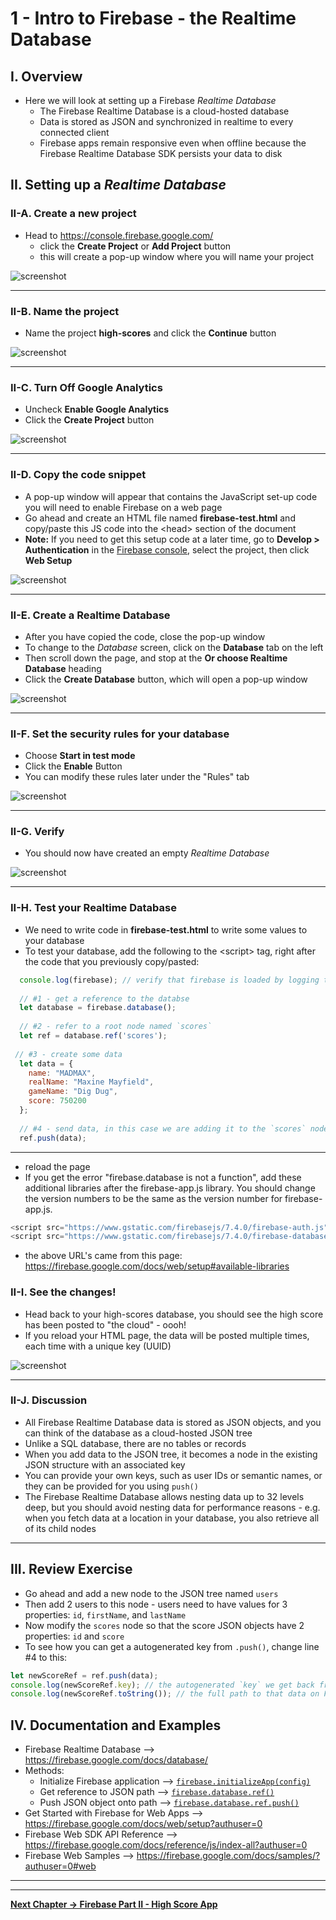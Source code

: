 # 1 - Intro to Firebase - the Realtime Database

## I. Overview
- Here we will look at setting up a Firebase *Realtime Database*
  - The Firebase Realtime Database is a cloud-hosted database
  - Data is stored as JSON and synchronized in realtime to every connected client
  - Firebase apps remain responsive even when offline because the Firebase Realtime Database SDK persists your data to disk

## II. Setting up a *Realtime Database*

### II-A. Create a new project

- Head to https://console.firebase.google.com/ 
  - click the **Create Project** or **Add Project** button
  - this will create a pop-up window where you will name your project

![screenshot](_images/_firebase/firebase-NEW-1.jpg)

<hr>

### II-B. Name the project

- Name the project **high-scores** and click the **Continue** button

![screenshot](_images/_firebase/firebase-NEW-2.jpg)

<hr>

<!--
### II-C. Add a *Firebase for Web* App to your project

- You should now be on the **Project Overview** screen
- Click on the *Firebase for Web* button on the right, which creates a pop-up window
- This creates a new web app for this project. Note that there are other options for creating Android and iOS Apps. The idea here is that the project will have one set of data, and you could have multiple apps (web, Android, iOS) that SHARE this data

![screenshot](_images/_firebase/firebase-NEW-3.jpg)

-->

### II-C. Turn Off Google Analytics

- Uncheck **Enable Google Analytics**
- Click the **Create Project** button

![screenshot](_images/_firebase/firebase-NEW-3.jpg)

<hr>

### II-D. Copy the code snippet

- A pop-up window will appear that contains the JavaScript set-up code you will need to enable Firebase on a web page
- Go ahead and create an HTML file named **firebase-test.html** and copy/paste this JS code into the &lt;head> section of the document
- **Note:** If you need to get this setup code at a later time, go to **Develop > Authentication** in the [Firebase console](https://console.firebase.google.com), select the project, then click **Web Setup**

![screenshot](_images/_firebase/firebase-NEW-4.jpg)

<hr>

### II-E. Create a Realtime Database

- After you have copied the code, close the pop-up window
- To change to the *Database* screen, click on the **Database** tab on the left 
- Then scroll down the page, and stop at the **Or choose Realtime Database** heading
- Click the **Create Database** button, which will open a pop-up window

![screenshot](_images/_firebase/firebase-NEW-5.jpg)

<hr>

### II-F. Set the security rules for your database

- Choose **Start in test mode**
- Click the **Enable** Button
- You can modify these rules later under the "Rules" tab

![screenshot](_images/_firebase/firebase-NEW-6.jpg)

<hr>

### II-G. Verify

- You should now have created an empty *Realtime Database*

![screenshot](_images/_firebase/firebase-NEW-7.jpg)

<hr>

### II-H. Test your Realtime Database
- We need to write code in **firebase-test.html** to write some values to your database
- To test your database, add the following to the &lt;script> tag, right after the code that you previously copy/pasted:

```js
  console.log(firebase); // verify that firebase is loaded by logging the global it created for us
  
  // #1 - get a reference to the databse
  let database = firebase.database();
  
  // #2 - refer to a root node named `scores`
  let ref = database.ref('scores');
 
 // #3 - create some data
  let data = {
  	name: "MADMAX",
    realName: "Maxine Mayfield",
    gameName: "Dig Dug",
  	score: 750200
  };
  
  // #4 - send data, in this case we are adding it to the `scores` node
  ref.push(data);
```

<hr>

- reload the page
- If you get the error "firebase.database is not a function", add these additional libraries after the firebase-app.js library.  You should change the version numbers to be the same as the version number for firebase-app.js.

```js
<script src="https://www.gstatic.com/firebasejs/7.4.0/firebase-auth.js"></script>
<script src="https://www.gstatic.com/firebasejs/7.4.0/firebase-database.js"></script>
```

- the above URL's came from this page: https://firebase.google.com/docs/web/setup#available-libraries

### II-I. See the changes!

- Head back to your high-scores database, you should see the high score has been posted to "the cloud" - oooh!
- If you reload your HTML page, the data will be posted multiple times, each time with a unique key (UUID)

![screenshot](_images/_firebase/firebase-NEW-8.jpg)

<hr>

### II-J. Discussion

- All Firebase Realtime Database data is stored as JSON objects, and you can think of the database as a cloud-hosted JSON tree
- Unlike a SQL database, there are no tables or records
- When you add data to the JSON tree, it becomes a node in the existing JSON structure with an associated key
- You can provide your own keys, such as user IDs or semantic names, or they can be provided for you using `push()`
- The Firebase Realtime Database allows nesting data up to 32 levels deep, but you should avoid nesting data for performance reasons - e.g. when you fetch data at a location in your database, you also retrieve all of its child nodes

<hr>

## III. Review Exercise

- Go ahead and add a new node to the JSON tree named `users`
- Then add 2 users to this node - users need to have values for 3 properties: `id`, `firstName`, and `lastName`
- Now modify the `scores` node so that the score JSON objects have 2 properties: `id` and `score`
- To see how you can get a autogenerated key from `.push()`, change line #4 to this:

```js
let newScoreRef = ref.push(data);
console.log(newScoreRef.key); // the autogenerated `key` we get back from Firebase
console.log(newScoreRef.toString()); // the full path to that data on Firebase
```

## IV. Documentation and Examples

- Firebase Realtime Database --> https://firebase.google.com/docs/database/
- Methods: 
    - Initialize Firebase application --> [`firebase.initializeApp(config)`](https://firebase.google.com/docs/reference/js/firebase#.initializeApp)
    - Get reference to JSON path --> [`firebase.database.ref()`](https://firebase.google.com/docs/reference/js/firebase.database.Database?authuser=0#ref)
    - Push JSON object onto path --> [`firebase.database.ref.push()`](https://firebase.google.com/docs/reference/js/firebase.database.Reference?authuser=0#push)
- Get Started with Firebase for Web Apps --> https://firebase.google.com/docs/web/setup?authuser=0
- Firebase Web SDK API Reference --> https://firebase.google.com/docs/reference/js/index-all?authuser=0
- Firebase Web Samples --> https://firebase.google.com/docs/samples/?authuser=0#web

<hr><hr>

**[Next Chapter -> Firebase Part II - High Score App](firebase-2.md)**
